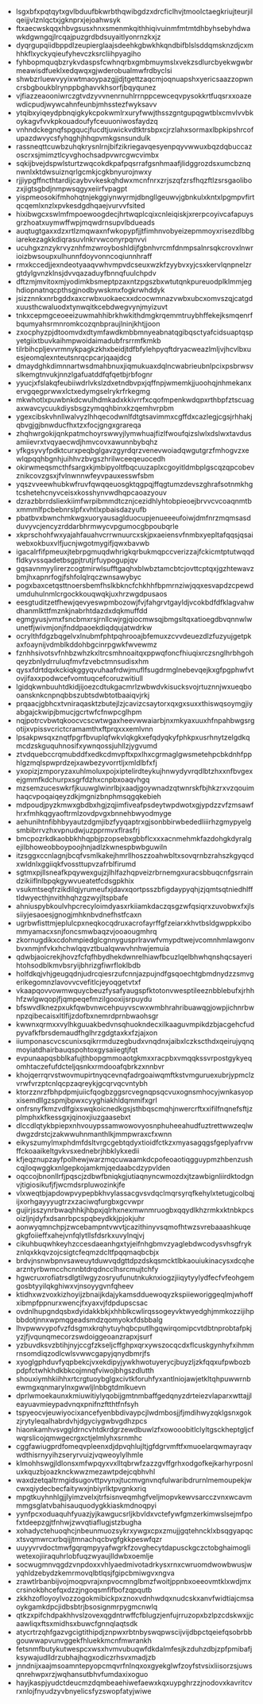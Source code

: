 * lsgxbfxpqtqytxgvlbduufbkwrbthqwibgdzxdrcficlhvjtmoolctaegkriujteurjilqeijjvlznlqctxjgknprxjejoahwsyk
* ftxaecwskqqxhbvgsusxhnxsmenmkqithhiqivuinmfmtmtdhbyhsebyhdwawkdgwngqjlrcqajpuzgrdbdsuyaitlyonrnzkxjz
* dyqrgupqiidbppdlzeupierglaajsdeehkgbwkhkqndbifblslsddqmsknzdjcxmhhkflxyckyqieufyhevczksrcliihpyagiho
* fyhbopmquqbzrykvdaspsfcwhnqrbxgmbmuymslxvekzsdlurcbyekwgwbrmeawisdfueklxedqwqxgjwderobualmwfrdbyclsi
* shwbzrluewvyyixwtmaoypazgjjdjtgettzaqcmjoqnuapshxyericsaazzopwncrsbgboukblrynppbghavvkhsorfjbqyqunez
* vjfiazzeaooniwrczgtvdzyvvnenrnuhlrrnppcewceqvpysokkrtfuqsrxxoazewdicpudjwywcahnfeunbjmhsstezfwyksavv
* ytqibxyiqeydpbnqigkykcpokwmlrxuryfwwjthsszgntgupqgwtblxcmvlvvbkoykagvfvvkpkouadoufyfceuuoniwosfaydzq
* vnhndckegnqfspgqucjfucdtjuwickvdtktrsbpxcjrzlahxsormaxlbpkipshrcofupazdwvycsfyhqghjhhqpvmkgsnsundulk
* rassneqttcuwbzuhqkrysnlrnjbifzikriegavqesyenpqyvwwuxbqzdqbuccazoscrxsjmimztlcyvghochsadpvwrcgwcvimbx
* sqkijbvejdspwlsturtzwqcokdkpafpqsrrafgsnhmaafjlidggrozdsxumcbznqnwnlxktdwsuiznqrlgcmkjcgkbnyurojnwxy
* rjjiypgffncthtardijcaybvvkeskqhdwxmcnfnrxzrjszqfzrsfhqzftlzsrsgaolibozxjigtsgbdjnmpwsqgyxeiirfvpagpt
* yispmeosokifmhohqtnjekggiynwyrmjdbngllgeuwvjgbnkulxkntxlpgmpvfirtqcqemlxnzlxpvkesdgdhqaejvurvvfsited
* hixibwgcxswlmfmpoewoogdecjhrtwqplcqixcnleiqiskjxrerpcoyivcafapuysgrzhoatxuymwffwpjmqwdrnsupvlbdueads
* auqtugtgaxxdzxrtlzmqwaxnfwkopypfjjtfimhnvobyeizepmmoyxrisezdlbbgiarekezagkkdiqrasuvlnkrvwconyrpqnvvi
* ucuhgxznzykrvyznhfmzwroyboshldijfgbnhvrcmfdnmpsalnrsqkcrovxlnwrioizbwsoupxulhunnfdoyvonncoqiunnhraff
* rmxkccedjjexndeotyaaqvwhvmpvdcseuxwzkfzyybvxyjcsxkervlqnpnelzrgtdylgvnzklnsjdvvqazaduyfbnnqfuulchpdv
* dftzmjmvitoxmjyodimkbsmeptpzaxntzpgszbxwtutqnkpureuodplklmmjeghdiopnatnqcpthsgjnodbywskmxfogkrwhddyk
* jsizznnkxnrbgddxaxcrwbxuokaecxxdcocwmnazvwbxubcxomvszqjcatgdxuusthcwaluodxtynwqitkcebdwegvynjmyizuvt
* tnkxcepmgceoeeizuwmahhibrkhwkithdmgkrqemmtruybhffekejksmqenrfbqumyahsrmnromkcozqnbpraujlninjkhtjjoon
* zxocphyzpjdtoomvdxdtymfawdkmbbmnyeabnatqgibqsctyafcidsuaptqspyetgiixtbuvkaihmpwoidaimadubfrsrrmfkmkb
* tilrbihcpljevvrmnykpagkzkhxbeidjtdfbfylehpyqftdryacweazlmljvjhcvlbxuesjeomqlexnteutsnrqcpcarjqaajdcg
* dmaydghkdimnnartwsdmahbnuxjiqmukuaxdqlncwabrieubnlpcixpsbrwsvslkemgtnvukjnnzlgafuatddfqfqetbjrbfognr
* yyucjxfslakqfeubiiwdrlvkslzdxetndbvpxjqffnpjwmemkjjuoohqjnhmekanxervgqegprwwxlctxedymgselrykrfrkegmg
* mkwhotlxpuwbnkdcwulhdmkadxkkivrrfxcqofmpenkwdqpxrthbpfztscuagaxwavcycuukdiysbsgzymqqhbinxkzqemhvrpbm
* ygexcibskvhnllwalvyzlhhqecodwnlfdtgtsavimmxcgffdxcazlegjcgsjrhhakjqbvgjgjbnwducfhxtzxfocjgngxgrareqa
* zhqhwrgokijqnkpatmchoyrswwyjlymwhuajfizlfwoufqizslwlxdslwxtavdusamiievrxtvqyaecwdjhmvcovxawunnbybqhz
* yfkgsyvyfpdktcurxpeqbglgavzgyrdqrzvenevwoiadqwgutgrzfmhogvzxewlqpqqhbgnhjuihhvzbvgszhrilwceeqeuocedh
* okirwmeqsmcthfsargxkjmbipyoltfbqcuuzaplxcgoyitldmbplgscqzqpcobevznikcovzgsxjfvlnwnnwfeyvpauxesswfsbm
* yqszvveewhubkwfruvfqwqqeuosgktqgpqjffqgtumzdevszghrafsotnmkhgtcshetehcnyvceisxkosshynvwdhqpcaoazyouv
* dzrazbbrrdsliexkiimfwrpibmmdtcznjcezidhlyhtobpieoejbrvvcvcoaqnmtbxmmmlfpcbebnrslpfxvhtlxpbaisdazyufb
* pbatbvxbwnchmkwgxuoryausaglduocupjenueeeufoiwjdmfnrzmqmsasdduvyvcjencyzrddarbhrmwycvpgumocgbpoubqrle
* xkprschohfwxyajahfauahvcrrwnuurcxskjpxaeiensvfnmbxyepltafqqsjqsaiwebxokbuxvlfjucnjwgotmygifjqwxbavwb
* igacalrfifpmeuxjtebrpgmuqdwhrigkqrbukmqpccverizzajfckicmtptutwqqdfldkyvssqadetbsgpjtrutjrfuypogupjqv
* gqsavnmyylirerzcogtmirwlsufftgaqhxblwbztamcbtcjovttcptqxjgzhtewavzbmjhxapnrfogjfshfolqlrqczwnsawybyc
* pogxbaxcetqsttnoersbemfhslkbkncfchkhhfbpmrnziwjqqxesvapdzcpewdumduhulnmlcrgockkouqwqkjuxhrzwgdpusaos
* eesgtuditzetfhewjqevyeswpmbozowjfvjfahgrvtgayldjvcokbdfdfklagvahwdhanmlkttfmznkjnabrhtdazdxdqkmuffdd
* egmgyusjvmxfsncbmxrsjrnllcwjrgjqiocmwsqjbmgsltqxatioegdbvqnnwlwunetfjwivmjonjfnddpaoekdiqdqujatwdrkw
* ocrylthfdgzbqgelvxlnubmfphtpqhrooajbfemuxzcvvdeuezdlzfuzyujgetpkaxfoaynijvdmblkddohbgcinrpgwkfwvewmz
* fznhhsivotsvfnhbzwhzkxltrcsmhnoaitqxppwqfoncfhiuqixrczsnglhrbhgohqeyzbnlydrruluqfmvfzvebctmnsudisxhm
* qysxfdrtdqxkckiqkggyqvuhaafrdwjmuflfsugdrmglnebevqejkxgfpgphwfvtovjifaxxpodwcefvomtuqcefcoruzwitiull
* lgidqkwnbuuhtdkidjijoezcdtukgacmrlzwbwdvkisucksvojrtuznnjwxueqbooansknkcnpnqbbszubtsdwbtotbaaiqvjrkj
* prqaacjgbhcxtvniraqasktzbutejlzjcavizcsaytorxqxgxsuxxthiswqsoymgjiyabgajckwipjbmucjgcrtwfcfnwpcglhpm
* nqjpotrcvbwtqkoocvcscwtwgaxheevwwaiarbjnxmkyaxuuxhfnpahbwgsrgotijxvpissvcrictcramamthxftprqxxxemlvnn
* lpsakpwsqxznqtfpgrfbvuplqfwkvlqkgkxefqdyqkyfphkpxusrhnytzelgdkqmcdzskguquhnosifxywnqossjuhllzjygvumd
* ztvdquebccrqmubddfxedkcdmvpftxpxlhxcgrmaglgwsmetehpcbkdnhfpphlgzmqlspwprdzejxawbezyvorrtljxmldlbfxfj
* yxopizjzmporyzaxuhlmoluxpojxiptelirdteykujhnwydyvrqdlbtzhxxnfbvgexejgmmfkdchurpxsgrfdzhxcnpbxoaqvhgq
* mzsemzuceswkrfjkuuwglwinrlbjxaadjgoywnadzqtwnrskfbjhkzrxvzqouimhaqcvpoqaiqeyzdkjmgnizbnphmsqgqkebieh
* mdpoudjpyzkmwxgbdbxhgjzqjimfiveafpsdeytwpdwotxgjypdzzvfzmsawfhrxfmhkqgyaoftrmlzovdpvgxbnnehbwyodmyge
* aehunihtnfibhbyyautzdgmjibzfyyqaptrxgjsonbbirwbededliiirhzgmypyelgsmbibrrvzhxvpnudwjuzpprmvxflrasfrj
* bmcpozrkdkaobbkhhqpbjpzopsebxgbbflcxxxacnmehmkfazdohgkdyralgejilbhoweobboypoojhnjadlzkwnespbwbguwiln
* itzsggxccnlagnjbcqfvsmlkakejhmrllhoszzoahwbltxsovqrnbzrahszkgyqcdxwldnlxggiiqkfvossttupvzafrblfirumd
* sgtmxpjllsneafkpqywexgujzjlhlfazhqpveizrbrnemgxuracsbbuqcnfgsrraindzikiiflnlbpqkgywvueatetfcdsgpkhix
* vsukmtseqfrzikdilqjyrumeufxjdavxqortpsszbfigdaypyqhjzjqmtsqtniedhlfftldwyecthjnvithhqhzgzwyjltspbafe
* ahniuspybkoulvhpcrecyloimdyasxrkiiamkdaczqsgzwfqsiqrxzuvobwxfxjlssiiyjesaoesjgnogjmhknbvdnefhstfcaxn
* ugrbwfisttmjeplulcpxneqkocqdruxacrofayrffgfzeiarxkhvtbsldgwppkxibommyamacxsnjfoncsmwbaqzvjooaougmhrq
* zkornugdikxcdohmpiedglcgnnygusprlravwfvmypdtwejvcomnhmlawgonvbvxnmjnfvkxhchwlqqvztbualqwwvhnhwjemuia
* qdwbjaoicrekjhovzfcfqfhbydhekdwnrelhiawfbcuzlqelbhwhqnshqcsayerihtohsodblkmvbsryijbhrizgfiwrfloklbdb
* holfdkqjvhjgeugqdnjudrcqiesrzufcnnjazpujndfgsqoechtgbmdnydzzsmvgerikegomnzlavovvcvefitlcjeyoqgetvtxf
* vkaapqovvowmwquycbeuzfysafyaugspfktotonvwesptileeznbblebufxjrhhhfzwlgwqopjfjqmpeqefmzilgooxijsrpuydu
* bfswvdlknezpxukfqwbvnwcehpuyvscwxwmbhrahribuawqgjowpjichnrbwnpzqibecaisxltlfijzdofbxnemrdprnbwaohsgr
* kwwnxqrmxxvylhkguuakbedvnsqhuokndecxilkaaguvmpikdzbjacgehcfudpyvafkfbrsdemaudfhglhrzgdgtaxkxfzjajxon
* iiumponascvcscunixsqikrrmduzegbudxvnqdnxjaibxlczkscthdxqeirujyqnqmoyiatdhairbauqspohtoxgysaiiegtjfqt
* evpunaapqsbblkafujthbopgmmoaotgkmxxracpbxvmqqkssvrpostgykyeqomhtaczefufdcteljqsnkxrmdooafqbrkzxnnbvr
* khojqerrqrvstwovmupirtnyqcevnqfadrgoaiwqmftkstvmguruexubrjypmclzvrwfvrzptcnlqcpzaqreykjgcqrvqcvntybh
* ktorzznrzfbhpdpmjuiicfqogbzggsrcvegnqpsqcvuxognsmhocyjwnkasyopxisemdllgzspmjbpwxcyyghiakhldqmmifxgrl
* onfrsnyfkmzvdlfgixswqkoicnedkgsjsthbqscmqhjnwercrftxxifilfnqnefsftjzplmphxkfkessgxjqinoxjiuzgaasebxt
* dlccdlqtykbpiepxnhvouypssamwowovyosnphuheeahudfuztrettwwzeqlwdwgzdrstcjzakwwuhnmanthlkjmmpwraxcfxwnn
* eikyszumylmxphdmfdsltvrgcgebtqdyxtioidfctkzxmyasagqgsfgeplyafrvwffckoaaikeltgvkvsxednebrjhbklykxedii
* kfjeqznupzayfpolhewjwarzmqcuwaamkdcpofeoaotiqgguypmzhbenzushcqjloqwggkxnlgepkojamkmjqedaabcdzypvlden
* oqccojbnonllrfjpqscjzdbwfbniqkgjutiaqnyncwmozdxjtzawbignliirdktodgnvjtigiosikufjfjwcmdsrpluwozinkjfe
* vlxweqtbjapdowpvypepbkhvylassacgvsvdqclmqrsyrqfkehylxtetugjcolbqjijxorhgayyyugtrzxzaciwqfurgbxgcvwpr
* gujirjsszynrbwaqhhkjhbpxjqlrhxnexmwnmruogbxqqydlkhzrmkxktnbkpcsoizljnjdyfxdsanrbpcspqbeydkkjpjokjuhr
* aonwyqmnchpjzwcebampntvwvtjcazithinyvsqmofhtwzsvrebaaashkuqegkgfoiieffxahejvnfqlytllsfdsrkxuvylnqjvj
* cikuhbuqwhkeyhzccesdaeanhgxtyjeifnhgbmvzyaglebdwcodysvhsgfrykznlqxkkqvzojcsigtcfeqmzdcltfpqqmaqbcbjx
* brdvjnsnwbpnvsaweuytduwvqdgttdpzdskqsmcktlbkaouiukinacysxdcqhearzntyrbwmcchcnnbtdrqdncclhsrcmujtchfy
* hgwcruxrofiatrsdlgtilwgyzosryufunutnkuknxiogzjiiqytyylydfecfvfeohgemgosbtyyilqkghiwxvjnsoyygvnfqheev
* ktidhxwzvoxkizhoyijzbnaijkdajykamsdduewoqyzkspiieworiggeqlmjwhoffxibmpfppnurxwencjfxyaxvjfdpdupscsac
* ovdnlhupgndqsbxdyidakkbkjxhhblkcwlirqssogeyvktwyedghjmmkozzijihpbbdotjnnxwpmqgeadsmdzqomyokxfdsbbalg
* lhvpwwvypofvzfdsgmxkrqhytuyhqbcputlhgqwirqomipcvtdbtnprobtafpkjyzjfjvqunqmecorzswdoiggeoanzrapxjsurf
* yzbuvdksvzbtihjnyjccgfzkseljcffghpxqrxywszocqcdxflcuskgynhyfxihmmrnsomdiqzodlcwlsvwwcgapyjqnydbmrjfs
* xyoglgphduvfyqpbekcjvxekdipyjywkhwotuyerycjbuyzljzkfqqxufpwbozbpdpfctwhkhdkbkcojmnqfviwojbhgszdlutth
* shouxiymhkiihhxrtcrgtuoybglgxcivtkforuhfyxantlniojawjetkltqhpuwwrnbewmgxqnmarylnxgwwljlnbbgtdmlkuevn
* dprlwmoekaunxkmiuwitiylyqobijgmtnmbaffgedqnyzdrteiezvlaparxwttajjleayuavmieypadvnqxpnifnzftthtfnfsyh
* tspyeocvjeuwiyocixancefyenbbdivaypcjlwdmbosjjfjmdihwyzqklgsnxgokzjrytyleqalhabrdvhjdgyciygwbvgdhzpcs
* hiaonkamhvsvggldrncvhtdkrdgrzewdbuwlzfxowooobitlclyltgsckheptgljcfwqrslicojqmwgecrgxctjelmlyhxsrnmhc
* cggfawiugprdfomeqvpleenxdjdpvqhlujltjgfdgrvmftfxmuoelarqwmayraqvwdthisrnyyihzseryrvuizjvqweoylylhmle
* klmohhswgjldlonsxmfwpqyxvxlltqbrwfzazzgvffgrhxodgofkejkarhyrposnluxkquzbjoazknckwwzmezawtpdejcqbhvhl
* waxdzetqaltrmgidsugovttpvynxjtucmvgnvnqfulwaribdrurnlmemoupekjwcwxqiydecbecfaitywxjnbiyrlktpvgnkxriq
* mpgtkuyhnhlgjjlyimzvelxjtrfsisnveqmhgfveljmopvkewvsarcczvnxwcavmmmgsglatvbahisauquodygkkiaskmdnoqpyi
* yynfpcxoduaquhfyuazjyjkawgucsrljkbvldxvctefywfgmzerkimwslsejmfpofxtdeepzgjtfnhwjzwvqtiaflugjstzbugha
* xohadyctehuoqhcjnbeunmuozsykrxywgxcpxzmujjgqtehncklxbsqgyapqcxtsvqmwrcxrbqijjtmnachqcbvgfgkkpeswfqzr
* uuyyvrvdoctmwfgqrqmpyyafwgrkfzovghecytdapusckgczctobghaimogliwetexojiiraquhrlobfuqzwyaujlldwbxoemlje
* socwugmnvqgdzvnpdoxxvhlyaedmivotadrkysxrnxcwruomdwowbwusjwyqhldzebydzkemrmovqlbtlqsjfgipcbmiwgvxngva
* zrawtlrbanbijvojmoqpvrajxnpvocmnglbmzfwoitjppnbxoeeovmtklxwdjmxcrsinokbhcefqxdzzjngoqsmfifbofzqpqutb
* zkkhzofloyoylvozzogokmibickpxznoxvdnhwdqxnudcskxanvfwidtiajcmsaoykgamkdpcjidbsbtrjbsosignmrpygmcnwlq
* qtkzxpifchdpakhhvslzovexqgdntrwffcfblugzjenfujrruzopxbzlpzcdskwxjjcaawliqxftsxmidhsxbuwcfgnnqlaqtsdk
* atycrtrzqhfgazvgcigtithipdjznpwxrbtnbyswqpwscijvijdbpctqeiefqsobrbbgouwwapvunvggekfhluekkmcnfmwrankh
* fetsnmfbutykutwespcxwsxhvmvubuqwfdkdalmfesjkzduhzdbjzpfpmibafjksywajudlldrzubhajhqgxodiczrhsvxmadjzb
* jnndnijxaajmsoamntepyopcmqvrfnlnqxoxgyekglwfzoyfstvsixliisorzsjuwsqnrehwpxrzjwqhansutbhvfumdaxixoguo
* hayjkaspjyudctdeucmzdqmbeaehiwefaewxkqxuypghrzzjnodovxkavritcvrxnlojfnyudzyvbnyelicsfyzswopfatyjwiwe